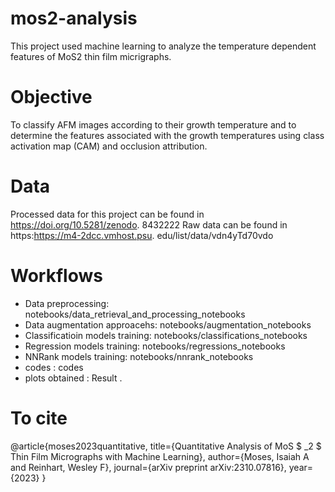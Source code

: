 # mos2-analysis
This project used machine learning to analyze the temperature dependent features of MoS2 thin film micrigraphs. 

# Objective
To classify AFM images according to their growth temperature and to determine the features associated with the growth temperatures using class activation map (CAM) and occlusion attribution.

# Data
Processed data for this project can be found in https://doi.org/10.5281/zenodo.
8432222
Raw data can be found in https:https://m4-2dcc.vmhost.psu.
edu/list/data/vdn4yTd70vdo

# Workflows
- Data preprocessing: notebooks/data_retrieval_and_processing_notebooks
- Data augmentation approacehs: notebooks/augmentation_notebooks
- Classificatioin models training: notebooks/classifications_notebooks
- Regression models training: notebooks/regressions_notebooks
- NNRank models training: notebooks/nnrank_notebooks
- codes : codes
- plots obtained : Result
. 
# To cite
@article{moses2023quantitative,
  title={Quantitative Analysis of MoS $ \_2 $ Thin Film Micrographs with Machine Learning},
  author={Moses, Isaiah A and Reinhart, Wesley F},
  journal={arXiv preprint arXiv:2310.07816},
  year={2023}
}


